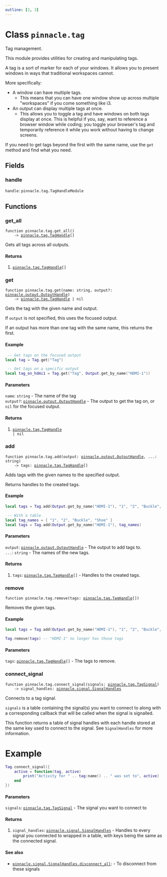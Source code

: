 ```yaml
---
outline: [2, 3]
---
```


# Class `pinnacle.tag`


Tag management.

This module provides utilities for creating and manipulating tags.

A tag is a sort of marker for each of your windows. It allows you to present windows in ways that
traditional workspaces cannot.

More specifically:

 - A window can have multiple tags.
   - This means that you can have one window show up across multiple "workspaces" if you come something like i3.
 - An output can display multiple tags at once.
   - This allows you to toggle a tag and have windows on both tags display at once. This is helpful if you, say, want to reference a browser window while coding; you toggle your browser's tag and temporarily reference it while you work without having to change screens.

If you need to get tags beyond the first with the same name, use the `get` method and find what you need.

## Fields

### handle

`handle`: <code>pinnacle.tag.TagHandleModule</code>




## Functions

### <Badge type="function" text="function" /> get_all

<div class="language-lua"><pre><code>function pinnacle.tag.get_all()
    -> <a href="/lua-reference/0.1.0-beta.1/classes/pinnacle.tag.TagHandle">pinnacle.tag.TagHandle</a>[]</code></pre></div>

Gets all tags across all outputs.




#### Returns

1. <code><a href="/lua-reference/0.1.0-beta.1/classes/pinnacle.tag.TagHandle">pinnacle.tag.TagHandle</a>[]</code>




### <Badge type="function" text="function" /> get

<div class="language-lua"><pre><code>function pinnacle.tag.get(name: string, output?: <a href="/lua-reference/0.1.0-beta.1/classes/pinnacle.output.OutputHandle">pinnacle.output.OutputHandle</a>)
    -> <a href="/lua-reference/0.1.0-beta.1/classes/pinnacle.tag.TagHandle">pinnacle.tag.TagHandle</a> | nil</code></pre></div>

Gets the tag with the given name and output.

If `output` is not specified, this uses the focused output.

If an output has more than one tag with the same name, this returns the first.

#### Example
```lua
 -- Get tags on the focused output
local tag = Tag.get("Tag")

 -- Get tags on a specific output
local tag_on_hdmi1 = Tag.get("Tag", Output.get_by_name("HDMI-1"))
```



#### Parameters

`name`: <code>string</code> - The name of the tag<br>
`output?`: <code><a href="/lua-reference/0.1.0-beta.1/classes/pinnacle.output.OutputHandle">pinnacle.output.OutputHandle</a></code> - The output to get the tag on, or `nil` for the focused output.



#### Returns

1. <code><a href="/lua-reference/0.1.0-beta.1/classes/pinnacle.tag.TagHandle">pinnacle.tag.TagHandle</a> | nil</code>




### <Badge type="function" text="function" /> add

<div class="language-lua"><pre><code>function pinnacle.tag.add(output: <a href="/lua-reference/0.1.0-beta.1/classes/pinnacle.output.OutputHandle">pinnacle.output.OutputHandle</a>, ...: string)
    -> tags: <a href="/lua-reference/0.1.0-beta.1/classes/pinnacle.tag.TagHandle">pinnacle.tag.TagHandle</a>[]</code></pre></div>

Adds tags with the given names to the specified output.

Returns handles to the created tags.

#### Example
```lua
local tags = Tag.add(Output.get_by_name("HDMI-1"), "1", "2", "Buckle", "Shoe")

 -- With a table
local tag_names = { "1", "2", "Buckle", "Shoe" }
local tags = Tag.add(Output.get_by_name("HDMI-1"), tag_names)
```




#### Parameters

`output`: <code><a href="/lua-reference/0.1.0-beta.1/classes/pinnacle.output.OutputHandle">pinnacle.output.OutputHandle</a></code> - The output to add tags to.<br>
`...`: <code>string</code> - The names of the new tags.



#### Returns

1. `tags`: <code><a href="/lua-reference/0.1.0-beta.1/classes/pinnacle.tag.TagHandle">pinnacle.tag.TagHandle</a>[]</code> - Handles to the created tags.




### <Badge type="function" text="function" /> remove

<div class="language-lua"><pre><code>function pinnacle.tag.remove(tags: <a href="/lua-reference/0.1.0-beta.1/classes/pinnacle.tag.TagHandle">pinnacle.tag.TagHandle</a>[])</code></pre></div>

Removes the given tags.

#### Example
```lua
local tags = Tag.add(Output.get_by_name("HDMI-1"), "1", "2", "Buckle", "Shoe")

Tag.remove(tags) -- "HDMI-1" no longer has those tags
```


#### Parameters

`tags`: <code><a href="/lua-reference/0.1.0-beta.1/classes/pinnacle.tag.TagHandle">pinnacle.tag.TagHandle</a>[]</code> - The tags to remove.






### <Badge type="function" text="function" /> connect_signal

<div class="language-lua"><pre><code>function pinnacle.tag.connect_signal(signals: <a href="/lua-reference/0.1.0-beta.1/classes/pinnacle.tag.TagSignal">pinnacle.tag.TagSignal</a>)
    -> signal_handles: <a href="/lua-reference/0.1.0-beta.1/classes/pinnacle.signal.SignalHandles">pinnacle.signal.SignalHandles</a></code></pre></div>

Connects to a tag signal.

`signals` is a table containing the signal(s) you want to connect to along with
a corresponding callback that will be called when the signal is signalled.

This function returns a table of signal handles with each handle stored at the same key used
to connect to the signal. See `SignalHandles` for more information.

# Example
```lua
Tag.connect_signal({
    active = function(tag, active)
        print("Activity for " .. tag:name() .. " was set to", active)
    end
})
```




#### Parameters

`signals`: <code><a href="/lua-reference/0.1.0-beta.1/classes/pinnacle.tag.TagSignal">pinnacle.tag.TagSignal</a></code> - The signal you want to connect to



#### Returns

1. `signal_handles`: <code><a href="/lua-reference/0.1.0-beta.1/classes/pinnacle.signal.SignalHandles">pinnacle.signal.SignalHandles</a></code> - Handles to every signal you connected to wrapped in a table, with keys being the same as the connected signal.



#### See also

- <code><a href="/lua-reference/0.1.0-beta.1/classes/pinnacle#signal.SignalHandles.disconnect_all">pinnacle.signal.SignalHandles.disconnect_all</a></code>: - To disconnect from these signals